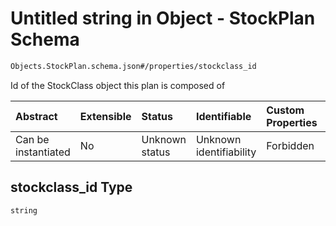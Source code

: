 # Untitled string in Object - StockPlan Schema

```txt
Objects.StockPlan.schema.json#/properties/stockclass_id
```

Id of the StockClass object this plan is composed of

| Abstract            | Extensible | Status         | Identifiable            | Custom Properties | Additional Properties | Access Restrictions | Defined In                                                                        |
| :------------------ | :--------- | :------------- | :---------------------- | :---------------- | :-------------------- | :------------------ | :-------------------------------------------------------------------------------- |
| Can be instantiated | No         | Unknown status | Unknown identifiability | Forbidden         | Allowed               | none                | [StockPlan.schema.json*](../objects/StockPlan.schema.json "open original schema") |

## stockclass_id Type

`string`
